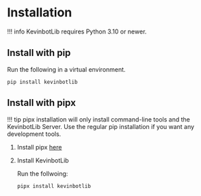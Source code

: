 # Installation

!!! info
    KevinbotLib requires Python 3.10 or newer.

## Install with pip

Run the following in a virtual environment.
```console
pip install kevinbotlib
```

## Install with pipx

!!! tip
    pipx installation will only install command-line tools and the KevinbotLib Server.
    Use the regular pip installation if you want any development tools.

1. Install pipx [here](https://pipx.pypa.io/latest/installation/)
2. Install KevinbotLib

    Run the follwoing:
    ```console
    pipx install kevinbotlib
    ```
